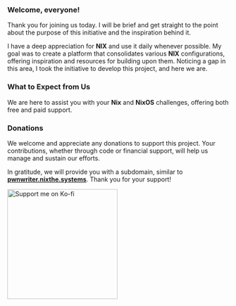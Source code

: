 ### Welcome, everyone!

Thank you for joining us today. I will be brief and get straight to the point about the purpose of this initiative and the inspiration behind it.

I have a deep appreciation for **NIX** and use it daily whenever possible. My goal was to create a platform that consolidates various **NIX** configurations, offering inspiration and resources for building upon them. Noticing a gap in this area, I took the initiative to develop this project, and here we are.

### What to Expect from Us

We are here to assist you with your **Nix** and **NixOS** challenges, offering both free and paid support.

### Donations

We welcome and appreciate any donations to support this project. Your contributions, whether through code or financial support, will help us manage and sustain our efforts.

In gratitude, we will provide you with a subdomain, similar to [**pwnwriter.nixthe.systems**](https://pwnwriter.nixthe.systems). Thank you for your support!

<a href="https://ko-fi.com/pwnwriter" target="_blank">
    <img src="https://img.shields.io/badge/Ko--fi-Support%20Me%20%F0%9F%92%96-FF5E5B?style=flat-square&logo=ko-fi" alt="Support me on Ko-fi" width="250"/>
</a>
